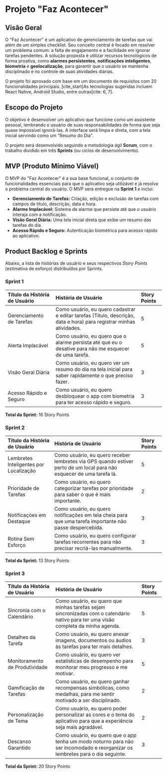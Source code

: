# Projeto "Faz Acontecer"

## Visão Geral

O "Faz Acontecer" é um aplicativo de gerenciamento de tarefas que vai além de um simples checklist. Seu conceito central é focado em resolver um problema comum: a falta de engajamento e a facilidade em ignorar tarefas pendentes. A solução proposta é utilizar recursos tecnológicos de forma proativa, como **alarmes persistentes**, **notificações inteligentes**, **biometria** e **geolocalização**, para garantir que o usuário se mantenha disciplinado e no controle de suas atividades diárias.

O projeto foi aprovado com base em um documento de requisitos com 20 funcionalidades principais. [cite_start]As tecnologias sugeridas incluem React Native, Android Studio, entre outras[cite: 6, 7].

## Escopo do Projeto

O objetivo é desenvolver um aplicativo que funcione como um assistente pessoal, lembrando o usuário de suas responsabilidades de forma que seja quase impossível ignorá-las. A interface será limpa e direta, com a tela inicial servindo como um "Resumo do Dia".

O projeto será desenvolvido seguindo a metodologia ágil **Scrum**, com o trabalho dividido em três **Sprints** (ou ciclos de desenvolvimento).

## MVP (Produto Mínimo Viável)

O MVP do "Faz Acontecer" é a sua base funcional, o conjunto de funcionalidades essenciais para que o aplicativo seja utilizável e já resolva o problema central do usuário. O MVP será entregue na **Sprint 1** e inclui:

* **Gerenciamento de Tarefas:** Criação, edição e exclusão de tarefas com campos de título, descrição, data e hora.
* **Alarme Implacável:** Sistema de alarme que persiste até que o usuário interaja com a notificação.
* **Visão Geral Diária:** Uma tela inicial direta que exibe um resumo das tarefas do dia.
* **Acesso Rápido e Seguro:** Autenticação biométrica para acesso rápido ao aplicativo.

## Product Backlog e Sprints

Abaixo, a lista de histórias de usuário e seus respectivos *Story Points* (estimativa de esforço) distribuídos por Sprints.

### **Sprint 1**

| Título da História de Usuário | História de Usuário | Story Points |
| :--- | :--- | :--- |
| Gerenciamento de Tarefas | Como usuário, eu quero cadastrar e editar tarefas (Título, descrição, data e hora) para registrar minhas atividades. | 5 |
| Alerta Implacável | Como usuário, eu quero que o alarme persista até que eu o desative para não me esquecer de uma tarefa. | 5 |
| Visão Geral Diária | Como usuário, eu quero ver um resumo do dia na tela inicial para saber rapidamente o que preciso fazer. | 3 |
| Acesso Rápido e Seguro | Como usuário, eu quero desbloquear o app com biometria para ter acesso rápido e seguro. | 3 |

**Total da Sprint:** 16 Story Points

### **Sprint 2**

| Título da História de Usuário | História de Usuário | Story Points |
| :--- | :--- | :--- |
| Lembretes Inteligentes por Localização | Como usuário, eu quero receber lembretes via GPS quando estiver perto de um local para não esquecer de uma tarefa lá. | 5 |
| Prioridade de Tarefas | Como usuário, eu quero categorizar tarefas por prioridade para saber o que é mais importante. | 2 |
| Notificações em Destaque | Como usuário, eu quero notificações em tela cheia para que uma tarefa importante não passe despercebida. | 3 |
| Rotina Sem Esforço | Como usuário, eu quero configurar tarefas recorrentes para não precisar recriá-las manualmente. | 3 |

**Total da Sprint:** 13 Story Points

### **Sprint 3**

| Título da História de Usuário | História de Usuário | Story Points |
| :--- | :--- | :--- |
| Sincronia com o Calendário | Como usuário, eu quero que minhas tarefas sejam sincronizadas com o calendário nativo para ter uma visão completa da minha agenda. | 5 |
| Detalhes da Tarefa | Como usuário, eu quero anexar imagens, documentos ou áudios às tarefas para ter mais detalhes. | 3 |
| Monitoramento de Produtividade | Como usuário, eu quero ver estatísticas de desempenho para monitorar meu progresso e me motivar. | 5 |
| Gamificação de Tarefas | Como usuário, eu quero ganhar recompensas simbólicas, como medalhas, para me sentir motivado a ser disciplinado. | 2 |
| Personalização de Tema | Como usuário, eu quero poder personalizar as cores e o tema do aplicativo para que a experiência seja mais agradável. | 2 |
| Descanso Garantido | Como usuário, eu quero que o app tenha um modo noturno para não ser incomodado e reorganizar os lembretes para o dia seguinte. | 3 |

**Total da Sprint:** 20 Story Points
